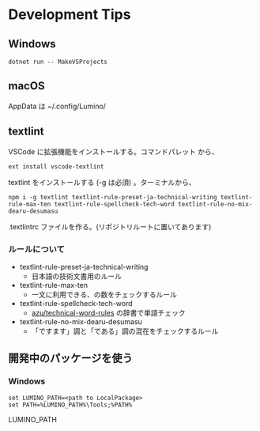 Development Tips
==========

Windows
----------

```
dotnet run -- MakeVSProjects
```

macOS
----------
AppData は ~/.config/Lumino/

textlint
----------

VSCode に拡張機能をインストールする。コマンドパレット から、

```
ext install vscode-textlint
```

textlint をインストールする (-g は必須) 。ターミナルから、

```
npm i -g textlint textlint-rule-preset-ja-technical-writing textlint-rule-max-ten textlint-rule-spellcheck-tech-word textlint-rule-no-mix-dearu-desumasu
```

.textlintrc ファイルを作る。(リポジトリルートに置いてあります)

### ルールについて
* textlint-rule-preset-ja-technical-writing
    * 日本語の技術文書用のルール
* textlint-rule-max-ten
    * 一文に利用できる、の数をチェックするルール
* textlint-rule-spellcheck-tech-word
    * [azu/technical-word-rules](https://github.com/azu/technical-word-rules) の辞書で単語チェック
* textlint-rule-no-mix-dearu-desumasu
    * 「ですます」調と「である」調の混在をチェックするルール



開発中のパッケージを使う
----------

### Windows


```
set LUMINO_PATH=<path to LocalPackage>
set PATH=%LUMINO_PATH%\Tools;%PATH%
```
LUMINO_PATH

